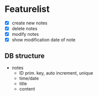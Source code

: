# Featurelist

- [x] create new notes
- [x] delete notes
- [x] modify notes
- [x] show modification date of note

## DB structure

- notes
  - ID prim. key, auto increment, unique
  - time/date
  - title
  - content

